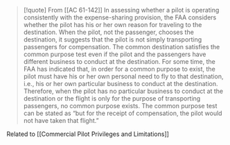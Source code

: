 > [!quote] From [[AC 61-142]]
> In assessing whether a pilot is operating consistently with the expense-sharing provision, the FAA considers whether the pilot has his or her own reason for traveling to the destination. When the pilot, not the passenger, chooses the destination, it suggests that the pilot is not simply transporting passengers for compensation. The common destination satisfies the common purpose test even if the pilot and the passengers have different business to conduct at the destination. For some time, the FAA has indicated that, in order for a common purpose to exist, the pilot must have his or her own personal need to fly to that destination, i.e., his or her own particular business to conduct at the destination. Therefore, when the pilot has no particular business to conduct at the destination or the flight is only for the purpose of transporting passengers, no common purpose exists. The common purpose test can be stated as “but for the receipt of compensation, the pilot would not have taken that flight.”

Related to [[Commercial Pilot Privileges and Limitations]]